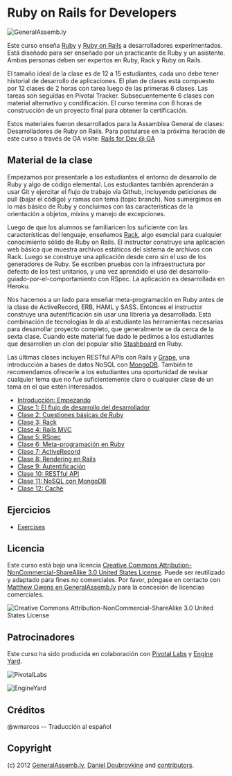 Ruby on Rails for Developers
============================

![GeneralAssemb.ly](https://github.com/generalassembly/ga-ruby-on-rails-for-devs/raw/master/images/ga.png "GeneralAssemb.ly")

Este curso enseña [Ruby](http://www.ruby-lang.org) y [Ruby on Rails](http://rubyonrails.org/) a desarrolladores experimentados. Está diseñado para ser enseñado por un practicante de Ruby y un asistente. Ambas  personas deben ser expertos en Ruby, Rack y Ruby on Rails.

El tamaño ideal de la clase es de 12 a 15 estudiantes, cada uno debe tener historial de desarrollo de aplicaciones. El plan de clases está compuesto por 12 clases de 2 horas con tarea luego de las primeras 6 clases. Las tareas son seguidas en Pivotal Tracker. Subsecuentemente 6 clases con material alternativo y condificación. El curso termina con 8 horas de construcción de un proyecto final para obtener la certificación.

Estos materiales fueron desarrollados para la Assamblea General de clases: Desarrolladores de Ruby on Rails. Para postularse en la próxima iteración de este curso a través de GA visite: [Rails for Dev @ GA](https://generalassemb.ly/ruby-on-rails-for-devs)


Material de la clase
--------------------

Empezamos por presentarle a los estudiantes el entorno de desarrollo de Ruby y algo de código elemental. Los estudiantes también aprenderán a usar Git y ejercitar el flujo de trabajo vía Github, incluyendo peticiones de pull (bajar el código) y ramas con tema (topic branch). Nos sumergimos en lo más básico de Ruby y concluimos con las características de la orientación a objetos, mixins y manejo de excepciones.

Luego de que los alumnos se familiaricen los suficiente con las características del lenguaje, enseñamos [Rack](http://rack.github.com/), algo esencial para cualquier conocimiento sólido de Ruby on Rails. El instructor construye una aplicación web básica que muestra archivos estáticos del sistema de archivos con Rack. Luego se construye una aplicación desde cero sin el uso de los generadores de Ruby. Se escriben pruebas con la infraestructura por defecto de los test unitarios, y una vez aprendido el uso del desarrollo-guiado-por-el-comportamiento con RSpec. La aplicación es desarrollada en Heroku.

Nos hacemos a un lado para enseñar meta-programación en Ruby antes de la clase de ActiveRecord, ERB, HAML y SASS. Entonces el instructor construye una autentificación sin usar una librería ya desarrollada. Esta combinación de tecnologías le da al estudiante las herramientas necesarias para desarrollar proyecto completo, que generalmente se da cerca de la sexta clase. Cuando este material fue dado le pedimos a los estudiantes que desarrollen un clon del popular sitio [Stashboard](http://www.stashboard.org/) en Ruby.

Las últimas clases incluyen RESTful APIs con Rails y [Grape](https://github.com/intridea/grape), una introducción a bases de datos NoSQL con [MongoDB](http://mongodb.org). También te recomendamos ofrecerle a los estudiantes una oportunidad de revisar cualquier tema que no fue suficientemente claro o cualquier clase de un tema en el que estén interesados.

* [Introducción: Empezando](https://github.com/generalassembly/ga-ruby-on-rails-for-devs/blob/master/lectures/00-getting-started/README.md)
* [Clase 1: El flujo de desarrollo del desarrollador](https://github.com/generalassembly/ga-ruby-on-rails-for-devs/blob/master/lectures/01-developer-workflow/README.md)
* [Clase 2: Cuestiones básicas de Ruby](https://github.com/generalassembly/ga-ruby-on-rails-for-devs/blob/master/lectures/02-ruby-basics/README.md)
* [Clase 3: Rack](https://github.com/generalassembly/ga-ruby-on-rails-for-devs/blob/master/lectures/03-rack/README.md)
* [Clase 4: Rails MVC](https://github.com/generalassembly/ga-ruby-on-rails-for-devs/blob/master/lectures/04-rails-mvc/README.md)
* [Clase 5: RSpec](https://github.com/generalassembly/ga-ruby-on-rails-for-devs/blob/master/lectures/05-rspec/README.md)
* [Clase 6: Meta-programación en Ruby](https://github.com/generalassembly/ga-ruby-on-rails-for-devs/blob/master/lectures/06-ruby-meta-programming/README.md)
* [Clase 7: ActiveRecord](https://github.com/generalassembly/ga-ruby-on-rails-for-devs/blob/master/lectures/07-active-record/README.md)
* [Clase 8: Rendering en Rails](https://github.com/generalassembly/ga-ruby-on-rails-for-devs/blob/master/lectures/08-erb-haml-sass/README.md)
* [Clase 9: Autentificación](https://github.com/generalassembly/ga-ruby-on-rails-for-devs/blob/master/lectures/09-authentication/README.md)
* [Clase 10: RESTful API](https://github.com/generalassembly/ga-ruby-on-rails-for-devs/blob/master/lectures/10-restful-api/README.md)
* [Clase 11: NoSQL con MongoDB](https://github.com/generalassembly/ga-ruby-on-rails-for-devs/blob/master/lectures/11-nosql-with-mongodb/README.md)
* [Clase 12: Caché](https://github.com/generalassembly/ga-ruby-on-rails-for-devs/blob/master/lectures/12-caching/README.md)

Ejercicios
----------

* [Exercises](https://github.com/generalassembly/ga-ruby-on-rails-for-devs/tree/master/class)

Licencia
--------

Este curso está bajo una licencia [Creative Commons Attribution-NonCommercial-ShareAlike 3.0 United States License](http://creativecommons.org/licenses/by-nc-sa/3.0/us/). Puede ser reutilizado y adaptado para fines no comerciales. Por favor, póngase en contacto con [Matthew Owens en GeneralAssemb.ly](mailto:mowens@generalassemb.ly) para la concesión de licencias comerciales.

![Creative Commons Attribution-NonCommercial-ShareAlike 3.0 United States License](http://i.creativecommons.org/l/by-nc-sa/3.0/us/88x31.png "Creative Commons Attribution-NonCommercial-ShareAlike 3.0 United States License")

Patrocinadores
--------------

Este curso ha sido producida en colaboración con [Pivotal Labs](http://pivotallabs.com/) y [Engine Yard](http://www.engineyard.com/).

![PivotalLabs](https://github.com/generalassembly/ga-ruby-on-rails-for-devs/raw/master/images/pivotal-labs.png "PivotalLabs")

![EngineYard](https://github.com/generalassembly/ga-ruby-on-rails-for-devs/raw/master/images/engine-yard.png "EngineYard")

Créditos
--------

@wmarcos -- Traducción al español

Copyright
---------

(c) 2012 [GeneralAssemb.ly](https://generalassemb.ly/ruby-on-rails-for-devs), [Daniel Doubrovkine](http://github.com/dblock) and [contributors](https://github.com/generalassembly/ga-ruby-on-rails-for-devs/blob/master/CONTRIBUTORS.md).

